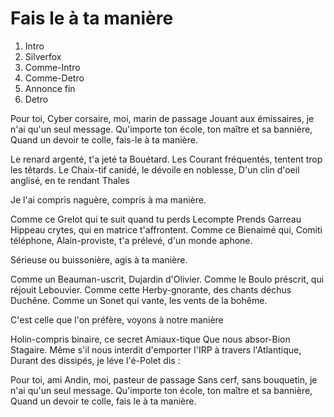 
# Fais le à ta manière
1. Intro
2. Silverfox
3. Comme-Intro
4. Comme-Detro
5. Annonce fin
6. Detro

Pour toi, Cyber corsaire, moi, marin de passage
Jouant aux émissaires, je n'ai qu'un seul message.
Qu'importe ton école, ton maître et sa bannière,
Quand un devoir te colle, fais-le à ta manière.

Le renard argenté, t'a jeté ta Bouétard.
Les Courant fréquentés, tentent trop les têtards.
Le Chaix-tif canidé, le dévoile en noblesse,
D'un clin d'oeil anglisé, en te rendant Thales

Je l'ai compris naguère, compris à ma manière.

Comme ce Grelot qui te suit quand tu perds Lecompte
Prends Garreau Hippeau crytes, qui en matrice t'affrontent.
Comme ce Bienaimé qui, Comiti téléphone,
Alain-proviste, t'a prélevé, d'un monde aphone.

Sérieuse ou buissonière, agis à ta manière.

Comme un Beauman-uscrit, Dujardin d'Olivier.
Comme le Boulo préscrit, qui réjouit Lebouvier.
Comme cette Herby-gnorante, des chants déchus Duchêne.
Comme un Sonet qui vante, les vents de la bohême.
                        
C'est celle que l'on préfère, voyons à notre manière

Holin-compris binaire, ce secret Amiaux-tique
Que nous absor-Bion Stagaire. Même s'il nous interdit
d'emporter l'IRP à travers l'Atlantique,
Durant des dissipés, je léve l'é-Polet dis :

Pour toi, ami Andin, moi, pasteur de passage
Sans cerf, sans bouquetin, je n'ai qu'un seul message.
Qu'importe ton école, ton maître et sa bannière,
Quand un devoir te colle, fais le à ta manière.
